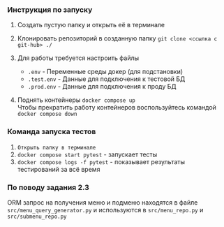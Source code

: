 ### Инструкция по запуску 
1. Создать пустую папку и открыть её в терминале

2. Клонировать репозиторий в созданную папку
```git clone <ссылка с git-hub> ./```

3. Для работы требуется настроить файлы
     - ```.env``` - Переменные среды докер (для подстановки)
     - ```.test.env``` - Данные для подключения к тестовой БД
     - ```.prod.env``` - Данные для подключения к проду БД

4. Поднять контейнеры  ```docker compose up``` <br>
   Чтобы прекратить работу контейнеров воспользуйтесь командой ```docker compose down```
   
### Команда запуска тестов 
1. ```Открыть папку в терминале```
2. ```docker compose start pytest``` - запускает тесты
3. ```docker compose logs -f pytest``` - показывает результаты тестирований за всё время

### По поводу задания 2.3
ORM запрос на получения меню и подменю находятся в файле ```src/menu_query_generator.py``` и используются в ```src/menu_repo.py``` и ```src/submenu_repo.py```


